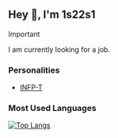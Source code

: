 ## Hey 🫧, I'm 1s22s1

> [!IMPORTANT]
> I am currently looking for a job.

### Personalities

- [INFP-T](https://www.16personalities.com/ja/infp%E5%9E%8B%E3%81%AE%E6%80%A7%E6%A0%BC)

### Most Used Languages

[![Top Langs](https://github-readme-stats.vercel.app/api/top-langs/?username=1s22s1)](https://github.com/mo-ri-regen/github-readme-stats)
